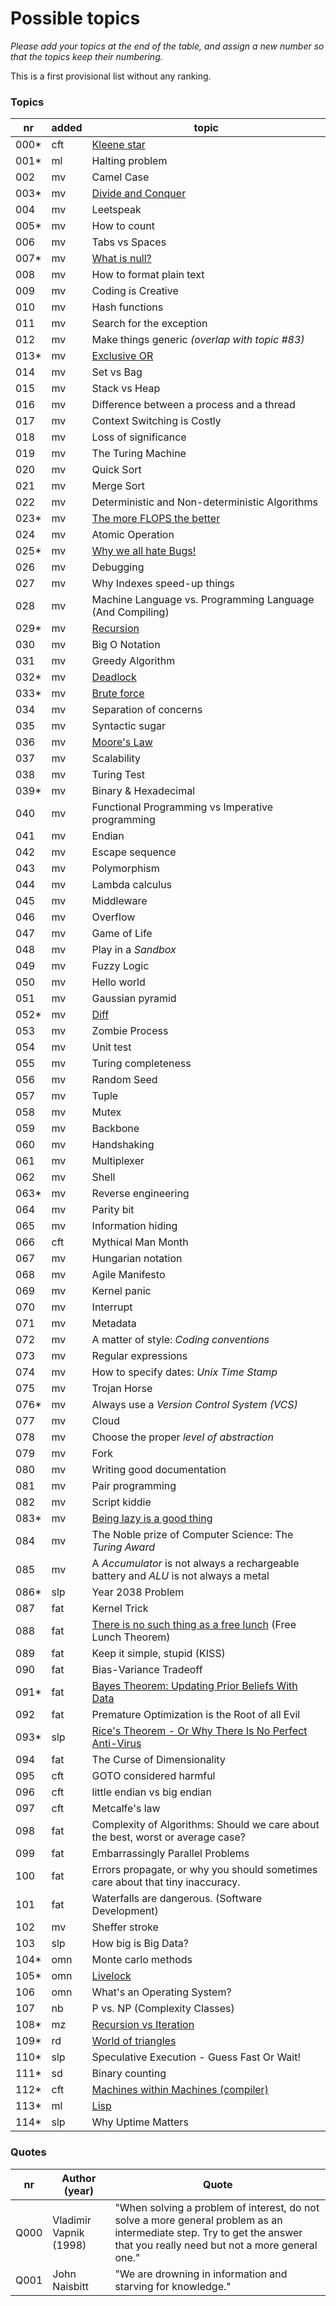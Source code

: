 # Possible topics

*Please add your topics at the end of the table, and assign a new number so that the topics keep their numbering.*

This is a first provisional list without any ranking.


### Topics
| nr    | added | topic |
| ---   | --- | --- | 
| 000*  | cft | [Kleene star](article-drafts-20190307/article-0-0.md) |
| 001*  | ml  | Halting problem |
| 002   | mv  | Camel Case |
| 003*  | mv  | [Divide and Conquer](article-drafts-20190307/article-0-3.md) |
| 004   | mv  | Leetspeak |
| 005*  | mv  | How to count |
| 006   | mv  | Tabs vs Spaces |
| 007*  | mv  | [What is null?](article-drafts-20190328/article-1-7.md)  |
| 008   | mv  | How to format plain text |
| 009   | mv  | Coding is Creative |
| 010   | mv  | Hash functions |
| 011   | mv  | Search for the exception |
| 012   | mv  | Make things generic *(overlap with topic #83)* |
| 013*  | mv  | [Exclusive OR](article-drafts-20190307/article-0-13.md) |
| 014   | mv  | Set vs Bag |
| 015   | mv  | Stack vs Heap |
| 016   | mv  | Difference between a process and a thread |
| 017   | mv  | Context Switching is Costly |
| 018   | mv  | Loss of significance |
| 019   | mv  | The Turing Machine |
| 020   | mv  | Quick Sort |
| 021   | mv  | Merge Sort |
| 022   | mv  | Deterministic and Non-deterministic Algorithms |
| 023*  | mv  | [The more FLOPS the better](article-drafts-20190307/article-0-23.md) |
| 024   | mv  | Atomic Operation |
| 025*  | mv  | [Why we all hate Bugs!](article-drafts-20190328/article-1-25.md)|
| 026   | mv  | Debugging |
| 027   | mv  | Why Indexes speed-up things |
| 028   | mv  | Machine Language vs. Programming Language (And Compiling) |
| 029*  | mv  | [Recursion](article-drafts-20190307/article-0-29.md) |
| 030   | mv  | Big O Notation |
| 031   | mv  | Greedy Algorithm |
| 032*  | mv  | [Deadlock](article-drafts-20190328/article-1-32.md) |
| 033*  | mv  | [Brute force](article-drafts-20190411/article-1-033.md) |
| 034   | mv  | Separation of concerns |
| 035   | mv  | Syntactic sugar |
| 036   | mv  | [Moore's Law](article-drafts-20190307/article-0-36.md) |
| 037   | mv  | Scalability |
| 038   | mv  | Turing Test |
| 039*  | mv  | Binary & Hexadecimal |
| 040   | mv  | Functional Programming vs Imperative programming |
| 041   | mv  | Endian |
| 042   | mv  | Escape sequence |
| 043   | mv  | Polymorphism |
| 044   | mv  | Lambda calculus |
| 045   | mv  | Middleware |
| 046   | mv  | Overflow |
| 047   | mv  | Game of Life |
| 048   | mv  | Play in a *Sandbox* |
| 049   | mv  | Fuzzy Logic |
| 050   | mv  | Hello world |
| 051   | mv  | Gaussian pyramid |
| 052*  | mv  | [Diff](article-drafts-20190411/article-1-052.md) |
| 053   | mv  | Zombie Process |
| 054   | mv  | Unit test |
| 055   | mv  | Turing completeness |
| 056   | mv  | Random Seed |
| 057   | mv  | Tuple |
| 058   | mv  | Mutex |
| 059   | mv  | Backbone |
| 060   | mv  | Handshaking |
| 061   | mv  | Multiplexer |
| 062   | mv  | Shell |
| 063*  | mv  | Reverse engineering |
| 064   | mv  | Parity bit |
| 065   | mv  | Information hiding |
| 066   | cft | Mythical Man Month |
| 067   | mv  | Hungarian notation |
| 068   | mv  | Agile Manifesto |
| 069   | mv  | Kernel panic |
| 070   | mv  | Interrupt |
| 071   | mv  | Metadata |
| 072   | mv  | A matter of style: *Coding conventions* |
| 073   | mv  | Regular expressions |
| 074   | mv  | How to specify dates: *Unix Time Stamp* |
| 075   | mv  | Trojan Horse |
| 076*   | mv  | Always use a *Version Control System (VCS)* |
| 077   | mv  | Cloud |
| 078   | mv  | Choose the proper *level of abstraction* |
| 079   | mv  | Fork |
| 080   | mv  | Writing good documentation |
| 081   | mv  | Pair programming |
| 082   | mv  | Script kiddie |
| 083*  | mv  | [Being lazy is a good thing](article-drafts-20190328/article-1-83.md) |
| 084   | mv  | The Noble prize of Computer Science: The *Turing Award* |
| 085   | mv  | A *Accumulator* is not always a rechargeable battery and *ALU* is not always a metal |
| 086*   | slp | Year 2038 Problem |
| 087   | fat | Kernel Trick |
| 088   | fat | [There is no such thing as a free lunch](article-drafts-20190307/article-0-88.md) (Free Lunch Theorem) |
| 089   | fat | Keep it simple, stupid (KISS) |
| 090   | fat | Bias-Variance Tradeoff |
| 091*  | fat | [Bayes Theorem: Updating Prior Beliefs With Data](article-1-91.md) |
| 092   | fat | Premature Optimization is the Root of all Evil |
| 093*  | slp | [Rice's Theorem - Or Why There Is No Perfect Anti-Virus](article-drafts-20190328/article-1-93.md) |
| 094   | fat | The Curse of Dimensionality |
| 095   | cft | GOTO considered harmful |
| 096   | cft | little endian vs big endian |
| 097   | cft | Metcalfe's law |
| 098   | fat | Complexity of Algorithms: Should we care about the best, worst or average case? |
| 099   | fat | Embarrassingly Parallel Problems |
| 100   | fat | Errors propagate, or why you should sometimes care about that tiny inaccuracy. |
| 101   | fat | Waterfalls are dangerous. (Software Development) |
| 102   | mv  | Sheffer stroke |
| 103   | slp | How big is Big Data? |
| 104*   | omn | Monte carlo methods |
| 105*  | omn | [Livelock](article-drafts-20190328/article-1-105.md) |
| 106   | omn | What's an Operating System? |
| 107   | nb  | P vs. NP (Complexity Classes) |
| 108*  | mz  | [Recursion vs Iteration](article-drafts-20190328/article-1-108.md) | 
| 109*  | rd  | [World of triangles](article-drafts-20190328/article-1-105.md) | 
| 110*  | slp | Speculative Execution - Guess Fast Or Wait! |
| 111*  | sd  | Binary counting |
| 112*  | cft | [Machines within Machines (compiler)](article-drafts-20190411/article-1-112.md) |
| 113*  | ml  | [Lisp](article-drafts-20190411/article-1-113.md)
| 114*  | slp | Why Uptime Matters |

### Quotes

| nr   | Author (year)             | Quote |
| ---  | ---                       | ---   |
| Q000 | Vladimir Vapnik (1998)    | "When solving a problem of interest, do not solve a more general problem as an intermediate step. Try to get the answer that you really need but not a more general one." |
| Q001 | John Naisbitt             | "We are drowning in information and starving for knowledge." |

